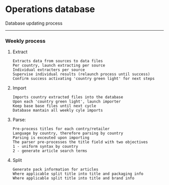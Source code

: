 # Operations database

Database updating process

----------

### Weekly process
1. Extract
    ```
    Extracts data from sources to data files
    Per country, launch extracting per source
    Individual extracters per source
    Supervise individual results (relaunch process until success)
    Confirm success activating 'country green light' for next steps
    ``` 

2. Import
    ```
    Imports country extracted files into the database
    Upon each 'country green light', launch importer
    Keep base base files until next cycle
    Database mantain all weekly cyle imports
    ```

3. Parse:
    ```
    Pre-process titles for each contry/retailer
    Language by country, therefore parsing by country
    Parsing is exceuted upon importing
    The parser pre-processes the title field with two objectives
    1 - uniform syntax by country
    2 - generate article search terms
    ``` 

4. Split
    ```
    Generate pack information for articles
    Where applicable split title into title and packaging info
    Where applicable split title into title and brand info
    ``` 
